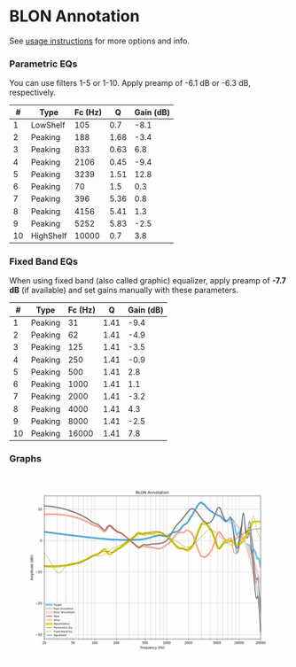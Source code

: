 # BLON Annotation
See [usage instructions](https://github.com/jaakkopasanen/AutoEq#usage) for more options and info.

### Parametric EQs
You can use filters 1-5 or 1-10. Apply preamp of -6.1 dB or -6.3 dB, respectively.

|   # | Type      |   Fc (Hz) |    Q |   Gain (dB) |
|-----|-----------|-----------|------|-------------|
|   1 | LowShelf  |       105 | 0.7  |        -8.1 |
|   2 | Peaking   |       188 | 1.68 |        -3.4 |
|   3 | Peaking   |       833 | 0.63 |         6.8 |
|   4 | Peaking   |      2106 | 0.45 |        -9.4 |
|   5 | Peaking   |      3239 | 1.51 |        12.8 |
|   6 | Peaking   |        70 | 1.5  |         0.3 |
|   7 | Peaking   |       396 | 5.36 |         0.8 |
|   8 | Peaking   |      4156 | 5.41 |         1.3 |
|   9 | Peaking   |      5252 | 5.83 |        -2.5 |
|  10 | HighShelf |     10000 | 0.7  |         3.8 |

### Fixed Band EQs
When using fixed band (also called graphic) equalizer, apply preamp of **-7.7 dB** (if available) and set gains manually with these parameters.

|   # | Type    |   Fc (Hz) |    Q |   Gain (dB) |
|-----|---------|-----------|------|-------------|
|   1 | Peaking |        31 | 1.41 |        -9.4 |
|   2 | Peaking |        62 | 1.41 |        -4.9 |
|   3 | Peaking |       125 | 1.41 |        -3.5 |
|   4 | Peaking |       250 | 1.41 |        -0.9 |
|   5 | Peaking |       500 | 1.41 |         2.8 |
|   6 | Peaking |      1000 | 1.41 |         1.1 |
|   7 | Peaking |      2000 | 1.41 |        -3.2 |
|   8 | Peaking |      4000 | 1.41 |         4.3 |
|   9 | Peaking |      8000 | 1.41 |        -2.5 |
|  10 | Peaking |     16000 | 1.41 |         7.8 |

### Graphs
![](./BLON%20Annotation.png)
